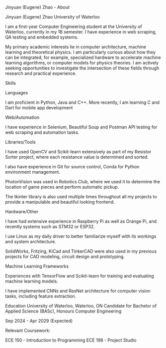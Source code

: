 Jinyuan (Eugene) Zhao - About

Jinyuan (Eugene) Zhao
University of Waterloo


I am a first-year Computer Engineering student at the University of Waterloo, currently in my 1B semester. I have experience in web scraping, QA testing and embedded systems. 

My primary academic interests lie in computer architecture, machine learning and theoretical physics. I am particularly curious about how they can be integrated, for example, specialized hardware to accelerate machine learning algorithms, or computer models for physics theories. I am actively seeking opportunities to investigate the intersection of these fields through research and practical experience.


Skills

Languages

I am proficient in Python, Java and C++. More recently, I am learning C and Dart for mobile app development

Web/Automation

I have experience in Selenium, Beautiful Soup and Postman API testing for web scraping and automation tasks.

Libraries/Tools

I have used OpenCV and Scikit-learn extensively as part of my Resistor Sorter project, where each resistance value is determined and sorted.

I also have experience in Git for source control, Conda for Python environment management.

PhotonVision was used in Robotics Club, where we used it to determine the location of game pieces and perform automatic pickup. 

The tkinter library is also used multiple times throughout all my projects to provide a manipulable and beautiful looking frontend.

Hardware/Other

I have had extensive experience in Raspberry Pi as well as Orange Pi, and recently systems such as STM32 or ESP32.

I use Linux as my daily driver to better familiarize myself with its workings and system architecture.

SolidWorks, Fritzing, KiCad and TinkerCAD were also used in my previous projects for CAD modeling, circuit design and prototyping. 

Machine Learning Frameworks

Experiences with TensorFlow and Scikit-learn for training and evaluating machine learning models.

I have implemented CNNs and ResNet architecture for computer vision tasks, including feature extraction.






Education
University of Waterloo, Waterloo, ON
Candidate for Bachelor of Applied Science (BASc), Honours Computer Engineering

Sep 2024 - Apr 2029 (Expected)

Relevant Coursework:

ECE 150 - Introduction to Programming
ECE 198 - Project Studio